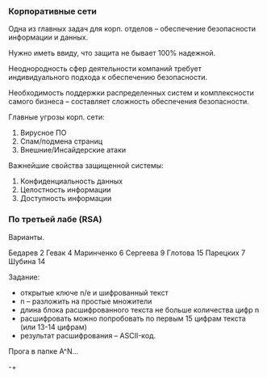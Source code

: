 
### Корпоративные сети

Одна из главных задач для корп. отделов – обеспечение безопасности информации и данных.

Нужно иметь ввиду, что защита не бывает 100% надежной.

Неоднородность сфер деятельности компаний требует индивидуального подхода к обеспечению безопасности.

Необходимость поддержки распределенных систем и комплексности самого бизнеса – составляет сложность обеспечения безопасности.

Главные угрозы корп. сети:

1. Вирусное ПО
2. Спам/подмена страниц
3. Внешние/Инсайдерские атаки

Важнейшие свойства защищенной системы:

1. Конфиденциальность данных
2. Целостность информации
3. Доступность информации

### По третьей лабе (RSA)

Варианты.

Бедарев 2
Гевак 4
Маринченко 6
Сергеева 9
Глотова 15
Парецких 7
Шубина 14

Задание:
- открытые ключе n/e и шифрованный текст
- n – разложить на простые множители
- длина блока расшифрованного текста не больше количества цифр n
- расшифровать можно попробовать по первым 15 цифрам текста (или 13-14 цифрам)
- результат расшифрования – ASCII-код.

Прога в папке A^N... 

-+
